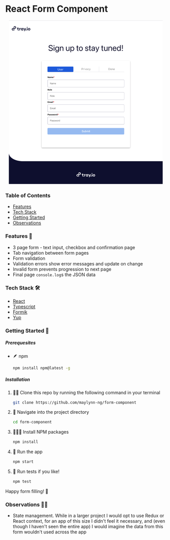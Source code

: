 # React Form Component

<p align="center">
  <img src="./readmeFiles/screenshot.png" alt="Screenshot" style="zoom:50%">
  </p>

### Table of Contents

- [Features](#Features)
- [Tech Stack](#tech-stack)
- [Getting Started](#getting-started)
- [Observations](#observations)

### Features 🦾

- 3 page form - text input, checkbox and confirmation page
- Tab navigation between form pages
- Form validation
- Validation errors show error messages and update on change
- Invalid form prevents progression to next page
- Final page `console.log`s the JSON data

### Tech Stack 🛠

- [React](https://reactjs.org/)
- [Typescript](https://www.typescriptlang.org/)
- [Formik](https://www.npmjs.com/package/formik)
- [Yup](https://www.npmjs.com/package/yup)

### Getting Started 🔌

##### Prerequesites

- 🪶 npm

  ```bash
  npm install npm@latest -g
  ```

##### Installation

1. 👯‍♀️ Clone this repo by running the following command in your terminal

   ```bash
   git clone https://github.com/maylynn-ng/form-component
   ```

2. 🔭 Navigate into the project directory

   ```bash
   cd form-component
   ```

3. 🏋🏻‍♀️ Install NPM packages

   ```bash
   npm install
   ```

4. :rocket: Run the app

   ```bash
   npm start
   ```

5. 🧪 Run tests if you like!

   ```bash
   npm test
   ```

Happy form filling! 🥳

### Observations :male_detective:

- State management. While in a larger project I would opt to use Redux or React context, for an app of this size I didn't feel it necessary, and (even though I haven't seen the entire app) I would imagine the data from this form wouldn't used across the app
